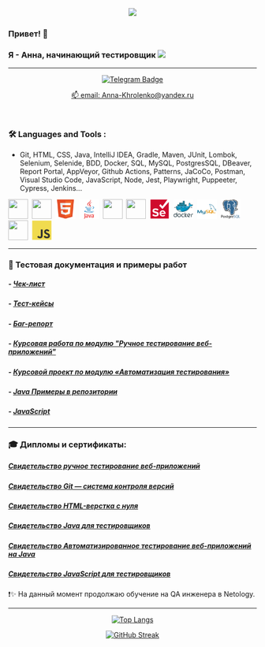 <div id="header" align="center">
  <img src="https://media.giphy.com/media/NgurY1o4z080Jfoyzw/giphy.gif" width="100"/>
</div>


### Привет! 👋
### Я -  Анна, начинающий тестировщик <img src="https://user-images.githubusercontent.com/100095364/201468864-4071cb22-06fc-4cd6-b4f0-94acc9581ce1.gif" width="30">
---

<div id="badges" align="center">
  <a href="https://t.me/Anna_Kitsune_Kh">
    <img src="https://img.shields.io/badge/Telegram-blue?style=for-the-badge&logo=Telegram&logoColor=white" alt="Telegram Badge"/>
    <p>
      📫 email: Anna-Khrolenko@yandex.ru
    </p>
  </a>
  <img src="https://komarev.com/ghpvc/?username=your-github-Kitsune785&style=flat-square&color=blue" alt=""/>
</div>




### 🛠️ Languages and Tools :

- Git, HTML, CSS, Java, IntelliJ IDEA, Gradle, Maven, JUnit, Lombok, Selenium, Selenide, BDD, Docker, SQL, MySQL, PostgresSQL, DBeaver, Report Portal, AppVeyor, Github Actions, Patterns, JaCoCo, Postman, Visual Studio Code, JavaScript, Node, Jest, Playwright, Puppeeter, Cypress, Jenkins...

<img src="https://user-images.githubusercontent.com/100095364/201470462-352a901a-c2d1-49da-bc54-bc101556d0d5.svg" width="40" height="40"/>&nbsp;
<img src="https://user-images.githubusercontent.com/100095364/201470465-98cbdaf7-fc9c-4465-b787-bfd5dfd0e218.svg" width="40" height="40"/>&nbsp;
<img src="https://github.com/devicons/devicon/blob/master/icons/html5/html5-original.svg" title="HTML5" alt="HTML" width="40" height="40"/>&nbsp;
<img src="https://github.com/devicons/devicon/blob/master/icons/java/java-original-wordmark.svg" title="Java" alt="Java" width="40" height="40"/>&nbsp;
<img src="https://user-images.githubusercontent.com/100095364/201470097-82ab053d-6a04-4b4e-a676-84ee1b59e979.svg" width="40" height="40"/>&nbsp;
<img src="https://user-images.githubusercontent.com/100095364/201470533-00904b9f-83b9-4816-bbce-73b3e9271f4b.svg" width="40" height="40"/>&nbsp;
<img src="https://github.com/devicons/devicon/blob/master/icons/selenium/selenium-original.svg" width="40" height="40"/>&nbsp;
<img src="https://github.com/devicons/devicon/blob/master/icons/docker/docker-original-wordmark.svg" width="40" height="40"/>&nbsp;
<img src="https://github.com/devicons/devicon/blob/master/icons/mysql/mysql-original-wordmark.svg" title="MySQL"  alt="MySQL" width="40" height="40"/>&nbsp;
<img src="https://github.com/devicons/devicon/blob/master/icons/postgresql/postgresql-original-wordmark.svg" width="40" height="40"/>&nbsp;
<img src="https://user-images.githubusercontent.com/100095364/201470363-bc8c1656-223d-4fc4-8c7d-e03f756751ba.svg" width="40" height="40"/>&nbsp;
<img src="https://github.com/devicons/devicon/blob/master/icons/javascript/javascript-original.svg" width="40" height="40"/>&nbsp;

---
### :page_facing_up: Тестовая документация и примеры работ

##### - [Чек-лист](https://docs.google.com/spreadsheets/d/1vT9PxPBmFYfQbaoGwnZi5BtvvTKitFWZP1hFzM0qPYI/edit?usp=sharing)
##### - [Тест-кейсы](https://docs.google.com/spreadsheets/d/1ntEfCciKXQwk2b-naMXgHZULWttnF_jx48Ax-SAucpk/edit?usp=sharing)
##### - [Баг-репорт](https://docs.google.com/spreadsheets/d/1vHwokBy-XB_hlzMhgiztYhBUvo_ofZDbHX5T1oFY104/edit?usp=sharing)
##### - [Курсовая работа по модулю "Ручное тестирование веб-приложений"](https://docs.google.com/spreadsheets/d/15qeC6B_5inHcTEN25lKoOwRyY7sCcn8H_Y4xU7YH_ng/edit?usp=sharing)
##### - [Курсовой проект по модулю «Автоматизация тестирования»](https://github.com/Kitsune785/Coursework.git)
##### - [Java Примеры в репозитории](https://github.com/Kitsune785?tab=repositories)
##### - [JavaScript](https://github.com/Kitsune785/JavaScript-Sbjs-2-homeworks.git)


---
### :mortar_board: Дипломы и сертификаты:

##### [Свидетельство ручное тестирование веб-приложений](https://github.com/Kitsune785/Certificates/blob/main/%D0%A1%D0%B2%D0%B8%D0%B4%D0%B5%D1%82%D0%B5%D0%BB%D1%8C%D1%81%D1%82%D0%B2%D0%BE%20%D1%80%D1%83%D1%87%D0%BD%D0%BE%D0%B5%20%D1%82%D0%B5%D1%81%D1%82%D0%B8%D1%80%D0%BE%D0%B2%D0%B0%D0%BD%D0%B8%D0%B5%20%D0%B2%D0%B5%D0%B1-%D0%BF%D1%80%D0%B8%D0%BB%D0%BE%D0%B6%D0%B5%D0%BD%D0%B8%D0%B9.pdf)

##### [Свидетельство Git — система контроля версий](https://github.com/Kitsune785/Certificates/blob/main/%D0%A1%D0%B2%D0%B8%D0%B4%D0%B5%D1%82%D0%B5%D0%BB%D1%8C%D1%81%D1%82%D0%B2%D0%BE%20Git%20-%20%D1%81%D0%B8%D1%81%D1%82%D0%B5%D0%BC%D0%B0%20%D0%BA%D0%BE%D0%BD%D1%80%D0%BE%D0%BB%D1%8F%20%D0%B2%D0%B5%D1%80%D1%81%D0%B8%D0%B9.pdf)

##### [Свидетельство HTML-верстка с нуля](https://github.com/Kitsune785/Certificates/blob/main/%D0%A1%D0%B2%D0%B8%D0%B4%D0%B5%D1%82%D0%B5%D0%BB%D1%8C%D1%81%D1%82%D0%B2%D0%BE%20%D0%91%D0%BE%D0%BD%D1%83%D1%81%D0%BD%D1%8B%D0%B9%20%D0%BC%D0%BE%D0%B4%D1%83%D0%BB%D1%8C%20HTML-%D0%B2%D0%B5%D1%80%D1%81%D1%82%D0%BA%D0%B0%20%D1%81%20%D0%BD%D1%83%D0%BB%D1%8F%20%D0%B4%D0%BE%20%D0%BF%D0%B5%D1%80%D0%B2%D0%BE%D0%B3%D0%BE%20%D0%BC%D0%B0%D0%BA%D0%B5%D1%82%D0%B0.pdf)

##### [Свидетельство Java для тестировщиков](https://github.com/Kitsune785/Certificates/blob/main/%D0%A1%D0%B2%D0%B8%D0%B4%D0%B5%D1%82%D0%B5%D0%BB%D1%8C%D1%81%D1%82%D0%B2%D0%BE%20Java%20%D0%B4%D0%BB%D1%8F%20%D1%82%D0%B5%D1%81%D1%82%D0%B8%D1%80%D0%BE%D0%B2%D1%89%D0%B8%D0%BA%D0%BE%D0%B2.pdf)

##### [Свидетельство Автоматизированное тестирование веб-приложений на Java](https://github.com/Kitsune785/Certificates/blob/main/%D0%A1%D0%B2%D0%B8%D0%B4%D0%B5%D1%82%D0%B5%D0%BB%D1%8C%D1%81%D1%82%D0%B2%D0%BE%20%D0%90%D0%B2%D1%82%D0%BE%D0%BC%D0%B0%D1%82%D0%B8%D0%B7%D0%B8%D1%80%D0%BE%D0%B2%D0%B0%D0%BD%D0%BD%D0%BE%D0%B5%20%D1%82%D0%B5%D1%81%D1%82%D0%B8%D1%80%D0%BE%D0%B2%D0%B0%D0%BD%D0%B8%D0%B5%20%D0%B2%D0%B5%D0%B1-%D0%BF%D1%80%D0%B8%D0%BB%D0%BE%D0%B6%D0%B5%D0%BD%D0%B8%D0%B9%20%D0%BD%D0%B0%20Java.pdf)

##### [Свидетельство JavaScript для тестировщиков](https://github.com/Kitsune785/Certificates/blob/main/%D0%A1%D0%B2%D0%B8%D0%B4%D0%B5%D1%82%D0%B5%D0%BB%D1%8C%D1%81%D1%82%D0%B2%D0%BE%20JavaScript%20%D0%B4%D0%BB%D1%8F%20%D1%82%D0%B5%D1%81%D1%82%D0%B8%D1%80%D0%BE%D0%B2%D1%89%D0%B8%D0%BA%D0%BE%D0%B2.pdf)







:exclamation::sparkles:  На данный момент продолжаю обучение на QA инженера в Netology.

---


<div id="badges" align="center">
  
[![Top Langs](https://github-readme-stats.vercel.app/api/top-langs/?username=Kitsune785&layout=compact&theme=vision-friendly-dark)](https://github.com/anuraghazra/github-readme-stats)
  
</div>

<div id="badges" align="center">

[![GitHub Streak](http://github-readme-streak-stats.herokuapp.com?user=Kitsune785\&theme=dark&background=000000)](https://git.io/streak-stats)

</div>

